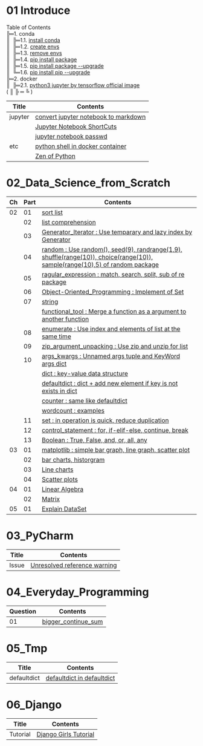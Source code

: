 # 01 Introduce
Table of Contents  
╠═1. conda  
║&ensp;╠═1.1. [install conda](01_Install_and_Use_python/01_conda/01_Install_anaconda.md)  
║&ensp;╠═1.2. [create envs](01_Install_and_Use_python/01_conda/02_conda_create_envs.md)  
║&ensp;╠═1.3. [remove envs](01_Install_and_Use_python/01_conda/03_conda_remove_envs.md)  
║&ensp;╠═1.4. [pip install package](01_Install_and_Use_python/01_conda/04_pip_install_package.md)  
║&ensp;╠═1.5. [pip install package --upgrade](01_Install_and_Use_python/01_conda/05_pip_install_package_upgrade.md)  
║&ensp;╚═1.6. [pip install pip --upgrade](01_Install_and_Use_python/01_conda/06_pip_upgrade.md)  
╠═2. docker  
║&ensp;╠═2.1. [python3 jupyter by tensorflow official image](01_Install_and_Use_python/02_docker/tensorflow_image.md)  
( ║ ╠ ═ ╚ )  

| Title   | Contents                                                                                                                |
|---------|-------------------------------------------------------------------------------------------------------------------------|
| jupyter | [convert jupyter notebook to markdown](01_Install_and_Use_python/03_jupyter/03_convert_jupyter_notebook_to_markdown.md) |
|         | [Jupyter Notebook ShortCuts](01_Install_and_Use_python/03_jupyter/04_Jupyter_notebook_shortcuts.md)                     |
|         | [jupyter notebook passwd](01_Install_and_Use_python/03_jupyter/05_jupyter_notebook_passwd.md)                           |
| etc     | [python shell in docker container](01_Install_and_Use_python/04_etc/03_python_shell_on_docker.md)                       |
|         | [Zen of Python](01_Install_and_Use_python/04_etc/02_Zen_of_Python_English_Korean.md)                                    |

# 02_Data_Science_from_Scratch
| Ch | Part | Contents                                                                                                                                                                                      |
|----|------|-----------------------------------------------------------------------------------------------------------------------------------------------------------------------------------------------|
| 02 | 01   | [sort list](02_Data_Science_from_Scratch/02_Ch/02.02.01_sort.md)                                                                                                                              |
|    | 02   | [list comprehension](02_Data_Science_from_Scratch/02_Ch/02.02.02_list_comprehension.md)                                                                                                       |
|    | 03   | [Generator_Iterator : Use temparary and lazy index by Generator](02_Data_Science_from_Scratch/02_Ch/02.02.03_Generator_Iterator.md)                                                           |
|    | 04   | [random : Use random(), seed(9), randrange(1,9), shuffle(range(10)), choice(range(10)), sample(range(10),5) of random package](02_Data_Science_from_Scratch/02_Ch/02.02.04_random_numbers.md) |
|    | 05   | [ragular_expression : match, search, split, sub of re package](02_Data_Science_from_Scratch/02_Ch/02.02.05_regular_expression.md)                                                             |
|    | 06   | [Object-Oriented_Programming : Implement of Set](02_Data_Science_from_Scratch/02_Ch/02.02.06_object-oriented_programming.md)                                                                  |
|    | 07   | [string](02_Data_Science_from_Scratch/02_Ch/02.01.07_string.md)                                                                                                                               |
|    |      | [functional_tool : Merge a function as a argument to another function](02_Data_Science_from_Scratch/02_Ch/02.02.07_functional_tool.md)                                                        |
|    | 08   | [enumerate : Use index and elements of list at the same time](02_Data_Science_from_Scratch/02_Ch/02.02.08_enumerate.md)                                                                       |
|    | 09   | [zip_argument_unpacking : Use zip and unzip for list](02_Data_Science_from_Scratch/02_Ch/02.02.09_zip_argument_unpacking.ipynb)                                                               |
|    | 10   | [args_kwargs : Unnamed args tuple and KeyWord args dict](02_Data_Science_from_Scratch/02_Ch/02.02.10_args_kwargs.ipynb)                                                                       |
|    |      | [dict : key-value data structure](02_Data_Science_from_Scratch/02_Ch/02.01.10_dict.md)                                                                                                        |
|    |      | [defaultdict : dict + add new element if key is not exists in dict](02_Data_Science_from_Scratch/02_Ch/02.01.10_defaultdict.md)                                                               |
|    |      | [counter : same like defaultdict](02_Data_Science_from_Scratch/02_Ch/02.01.10_Counter.md)                                                                                                     |
|    |      | [wordcount : examples](02_Data_Science_from_Scratch/02_Ch/02.01.10_wordcount_examples.md)                                                                                                     |
|    | 11   | [set : in operation is quick, reduce duplication](02_Data_Science_from_Scratch/02_Ch/02.01.11_set.md)                                                                                         |
|    | 12   | [control_statement : for, if-elif-else, continue, break](02_Data_Science_from_Scratch/02_Ch/02.01.12_control_statement.md)                                                                    |
|    | 13   | [Boolean : True, False, and, or, all, any](02_Data_Science_from_Scratch/02_Ch/02.01.13_Boolean.md)                                                                                            |
| 03 | 01   | [matplotlib : simple bar graph, line graph, scatter plot](02_Data_Science_from_Scratch/03_Ch/03.01_matplotlib.ipynb)                                                                          |
|    | 02   | [bar charts, historgram](02_Data_Science_from_Scratch/03_Ch/03.02_bar_charts.ipynb)                                                                                                           |
|    | 03   | [Line charts](02_Data_Science_from_Scratch/03_Ch/03.03_line_charts.ipynb)                                                                                                                     |
|    | 04   | [Scatter plots](02_Data_Science_from_Scratch/03_Ch/03.04_scatter_plots.ipynb)                                                                                                                 |
| 04 | 01   | [Linear Algebra](02_Data_Science_from_Scratch/04_Ch/04.01_Linear_Algebra.ipynb)                                                                                                               |
|    | 02   | [Matrix](02_Data_Science_from_Scratch/04_Ch/04.02_Matrix.ipynb)                                                                                                                               |
| 05 | 01   | [Explain DataSet](02_Data_Science_from_Scratch/05_Ch/05.01_Explain_DataSet.ipynb)                                                                                                             |

# 03_PyCharm
| Title | Contents                                                                      |
|-------|-------------------------------------------------------------------------------|
| Issue | [Unresolved reference warning](03_PyCharm/01_unresolved_reference_warning.md) |

# 04_Everyday_Programming
| Question | Contents                                                                   |
|----------|----------------------------------------------------------------------------|
| 01       | [bigger_continue_sum](04_Everyday_Programming/01_Q/bigger_continue_sum.py) |

# 05_Tmp
| Title       | Contents                                                            |
|-------------|---------------------------------------------------------------------|
| defaultdict | [defaultdict in defaultdict](05_Tmp/01_dictionary_in_dictionary.py) |

# 06_Django
| Title    | Contents                                                                      |
|----------|-------------------------------------------------------------------------------|
| Tutorial | [Django Girls Tutorial](06_Django/01_Django_Girls_Tutorial/memo.md)           |

